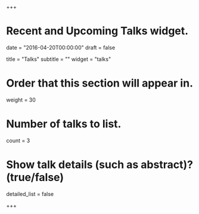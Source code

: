 +++
# Recent and Upcoming Talks widget.

date = "2016-04-20T00:00:00"
draft = false

title = "Talks"
subtitle = ""
widget = "talks"

# Order that this section will appear in.
weight = 30

# Number of talks to list.
count = 3

# Show talk details (such as abstract)? (true/false)
detailed_list = false

+++

